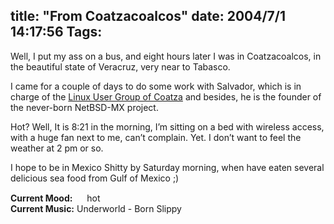 title: "From Coatzacoalcos"
date: 2004/7/1 14:17:56
Tags: 
---
<p>Well, I put my ass on a bus, and eight hours later I was in Coatzacoalcos, in the beautiful state of Veracruz, very near to Tabasco.</p>

<p>I came for a couple of days to do some work with Salvador, which is in charge of the <a href="http://www.gulcoatza.org/">Linux User Group of Coatza</a> and besides, he is the founder of the never-born NetBSD-MX project.</p>

<p>Hot? Well, It is 8:21 in the morning, I&#8217;m sitting on a bed with wireless access, with a huge fan next to me, can&#8217;t complain. Yet. I don&#8217;t want to feel the weather at 2&#160;pm or so.</p>

<p>I hope to be in Mexico Shitty by Saturday morning, when have eaten several delicious sea food from Gulf of Mexico ;)</p>

<p><strong>Current Mood:</strong> <img width="15" height="15" src="http://stat.livejournal.com/img/mood/growf/smileys/hot.gif"/> hot<br/><strong>Current Music:</strong> Underworld - Born Slippy</p>
